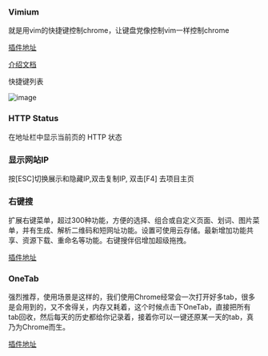 ### Vimium

就是用vim的快捷键控制chrome，让键盘党像控制vim一样控制chrome

[插件地址](https://chrome.google.com/webstore/detail/vimium/dbepggeogbaibhgnhhndojpepiihcmeb)

[介绍文档](http://sspai.com/27723)  

快捷键列表

![image](http://blogimages.oss-cn-hangzhou.aliyuncs.com/chrome_vimum_shortcut.png)


### HTTP Status
在地址栏中显示当前页的 HTTP 状态


### 显示网站IP
按[ESC]切换展示和隐藏IP,双击复制IP, 双击[F4] 去项目主页

### 右键搜
扩展右键菜单，超过300种功能，方便的选择、组合或自定义页面、划词、图片菜单，并有生成、解析二维码和短网址功能。设置可使用云存储。最新增加功能共享、资源下载、重命名等功能。右键搜伴侣增加超级拖拽。

[插件地址](https://chrome.google.com/webstore/detail/phlfmkfpmphogkomddckmggcfpmfchpn)


### OneTab
强烈推荐，使用场景是这样的，我们使用Chrome经常会一次打开好多tab，很多是会用到的，又不舍得关，内存又耗着，这个时候点击下OneTab，直接把所有tab回收，然后每天的历史都给你记录着，接着你可以一键还原某一天的tab，真乃为Chrome而生。

[插件地址](https://chrome.google.com/webstore/detail/chphlpgkkbolifaimnlloiipkdnihall)
